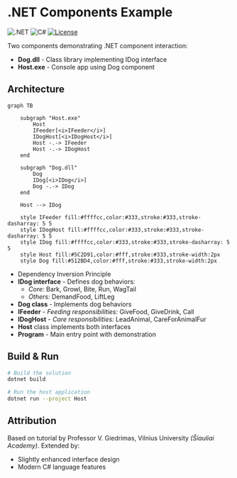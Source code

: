 # .NET Components Example
![.NET](https://img.shields.io/badge/.NET-9.0-512BD4)
![C#](https://img.shields.io/badge/C%23-239120?logo=c-sharp&logoColor=white)
[![License](https://img.shields.io/badge/license-MIT-blue)](LICENSE)

Two components demonstrating .NET component interaction:
- **Dog.dll** - Class library implementing IDog interface
- **Host.exe** - Console app using Dog component

## Architecture
```mermaid
graph TB

    subgraph "Host.exe"
        Host
        IFeeder[<i>IFeeder</i>]
        IDogHost[<i>IDogHost</i>]
        Host -.-> IFeeder
        Host -.-> IDogHost
    end

    subgraph "Dog.dll"
        Dog
        IDog[<i>IDog</i>]
        Dog -.-> IDog
    end

    Host --> IDog

    style IFeeder fill:#ffffcc,color:#333,stroke:#333,stroke-dasharray: 5 5
    style IDogHost fill:#ffffcc,color:#333,stroke:#333,stroke-dasharray: 5 5
    style IDog fill:#ffffcc,color:#333,stroke:#333,stroke-dasharray: 5 5
    style Host fill:#5C2D91,color:#fff,stroke:#333,stroke-width:2px
    style Dog fill:#512BD4,color:#fff,stroke:#333,stroke-width:2px
```

- Dependency Inversion Principle
- **IDog interface** - Defines dog behaviors:
    - *Core:* Bark, Growl, Bite, Run, WagTail
    - *Others:* DemandFood, LiftLeg
- **Dog class** - Implements dog behaviors
- **IFeeder** - *Feeding responsibilities:* GiveFood, GiveDrink, Call
- **IDogHost** - *Care responsibilities:* LeadAnimal, CareForAnimalFur
- **Host** class implements both interfaces
- **Program** - Main entry point with demonstration

## Build & Run
```bash
# Build the solution
dotnet build

# Run the host application
dotnet run --project Host
```
## Attribution
Based on tutorial by Professor V. Giedrimas, Vilnius University *(Šiauliai Academy)*. Extended by:
- Slightly enhanced interface design
- Modern C# language features
